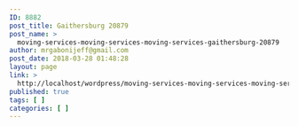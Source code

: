 ```yaml
---
ID: 8882
post_title: Gaithersburg 20879
post_name: >
  moving-services-moving-services-moving-services-gaithersburg-20879
author: mrgabonijeff@gmail.com
post_date: 2018-03-28 01:48:28
layout: page
link: >
  http://localhost/wordpress/moving-services-moving-services-moving-services-gaithersburg-20879/
published: true
tags: [ ]
categories: [ ]
---
```

